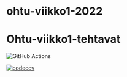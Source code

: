# ohtu-viikko1-2022

# Ohtu-viikko1-tehtavat

![GitHub Actions](https://github.com/Maijjay/ohtu-viikko1-2022/workflows/CI/badge.svg)

[![codecov](https://codecov.io/gh/Maijjay/ohtu-viikko1-2022/branch/main/graph/badge.svg?token=ZKFVDJKVKL)](https://codecov.io/gh/Maijjay/ohtu-viikko1-2022)

